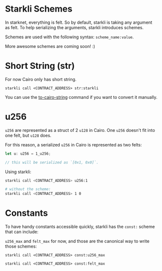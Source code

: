 # Starkli Schemes

In starknet, everything is felt. So by default, starkli is taking any argument as felt.
To help serializing the arguments, starkli introduces schemes.

Schemes are used with the following syntax: `scheme_name:value`.

More awesome schemes are coming soon! :)

# Short String (str)

For now Cairo only has short string.

```
starkli call <CONTRACT_ADDRESS> str:starkli
```

You can use the [to-cairo-string](./subcommands/to-cairo-string.md) command
if you want to convert it manually.

# u256

`u256` are represented as a struct of 2 `u128` in Cairo. One `u256` doesn't fit into
one felt, but `u128` does.

For this reason, a serialized `u256` in Cairo is represented as two felts:

```rust
let u: u256 = 1_u256;

// this will be serialized as `[0x1, 0x0]`.
```

Using starkli:

```bash
starkli call <CONTRACT_ADDRESS> u256:1

# without the scheme:
starkli call <CONTRACT_ADDRESS> 1 0
```

# Constants

To have handy constants accessible quickly, starkli has the `const:` scheme that can include:

`u256_max` and `felt_max` for now, and those are the canonical way to write those schemes:

```
starkli call <CONTRACT_ADDRESS> const:u256_max

starkli call <CONTRACT_ADDRESS> const:felt_max
```
